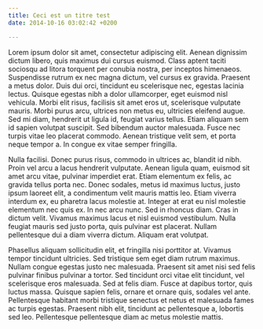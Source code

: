 ```yaml
---
title: Ceci est un titre test
date: 2014-10-16 03:02:42 +0200

---
```


 Lorem ipsum dolor sit amet, consectetur adipiscing elit. Aenean dignissim dictum libero, quis maximus dui cursus euismod. Class aptent taciti sociosqu ad litora torquent per conubia nostra, per inceptos himenaeos. Suspendisse rutrum ex nec magna dictum, vel cursus ex gravida. Praesent a metus dolor. Duis dui orci, tincidunt eu scelerisque nec, egestas lacinia lectus. Quisque egestas nibh a dolor ullamcorper, eget euismod nisl vehicula. Morbi elit risus, facilisis sit amet eros ut, scelerisque vulputate mauris. Morbi purus arcu, ultrices non metus eu, ultricies eleifend augue. Sed mi diam, hendrerit ut ligula id, feugiat varius tellus. Etiam aliquam sem id sapien volutpat suscipit. Sed bibendum auctor malesuada. Fusce nec turpis vitae leo placerat commodo. Aenean tristique velit sem, et porta neque tempor a. In congue ex vitae semper fringilla.

Nulla facilisi. Donec purus risus, commodo in ultrices ac, blandit id nibh. Proin vel arcu a lacus hendrerit vulputate. Aenean ligula quam, euismod sit amet arcu vitae, pulvinar imperdiet erat. Etiam elementum ex felis, ac gravida tellus porta nec. Donec sodales, metus id maximus luctus, justo ipsum laoreet elit, a condimentum velit mauris mattis leo. Etiam viverra interdum ex, eu pharetra lacus molestie at. Integer at erat eu nisl molestie elementum nec quis ex. In nec arcu nunc. Sed in rhoncus diam. Cras in dictum velit. Vivamus maximus lacus et nisl euismod vestibulum. Nulla feugiat mauris sed justo porta, quis pulvinar est placerat. Nullam pellentesque dui a diam viverra dictum. Aliquam erat volutpat.

Phasellus aliquam sollicitudin elit, et fringilla nisi porttitor at. Vivamus tempor tincidunt ultricies. Sed tristique sem eget diam rutrum maximus. Nullam congue egestas justo nec malesuada. Praesent sit amet nisi sed felis pulvinar finibus pulvinar a tortor. Sed tincidunt orci vitae elit tincidunt, vel scelerisque eros malesuada. Sed at felis diam. Fusce at dapibus tortor, quis luctus massa. Quisque sapien felis, ornare et ornare quis, sodales vel ante. Pellentesque habitant morbi tristique senectus et netus et malesuada fames ac turpis egestas. Praesent nibh elit, tincidunt ac pellentesque a, lobortis sed leo. Pellentesque pellentesque diam ac metus molestie mattis.

